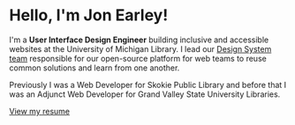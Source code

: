 # Hello, I'm Jon Earley!

I'm a **User Interface Design Engineer** building inclusive and accessible websites at the University of Michigan Library. I lead our [Design System team](http://design-system.lib.umich.edu/) responsible for our open-source platform for web teams to reuse common solutions and learn from one another.

Previously I was a Web Developer for Skokie Public Library and before that I was an Adjunct Web Developer for Grand Valley State University Libraries.

[View my resume](https://resume.yelrae.com)
